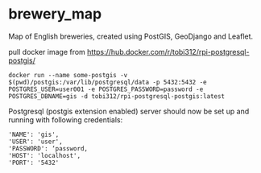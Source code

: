 # brewery_map

Map of English breweries, created using PostGIS, GeoDjango and Leaflet.



pull docker image from https://hub.docker.com/r/tobi312/rpi-postgresql-postgis/

```
docker run --name some-postgis -v $(pwd)/postgis:/var/lib/postgresql/data -p 5432:5432 -e POSTGRES_USER=user001 -e POSTGRES_PASSWORD=password -e POSTGRES_DBNAME=gis -d tobi312/rpi-postgresql-postgis:latest
```

Postgresql (postgis extension enabled) server should now be set up and running with following credentials:

```
'NAME': 'gis',
'USER': 'user',
'PASSWORD': ‘password,
'HOST': 'localhost',
'PORT': '5432'
```

